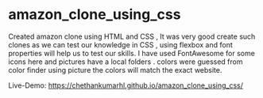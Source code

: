# amazon_clone_using_css
Created amazon clone using HTML and CSS , It was very good create such clones as we can test our knowledge in CSS , using flexbox and font properties will help us to test our skills. I have used FontAwesome  for some icons here and pictures have a local folders . 
colors were guessed from color finder using picture the colors will match the exact website.

Live-Demo: https://chethankumarhl.github.io/amazon_clone_using_css/
